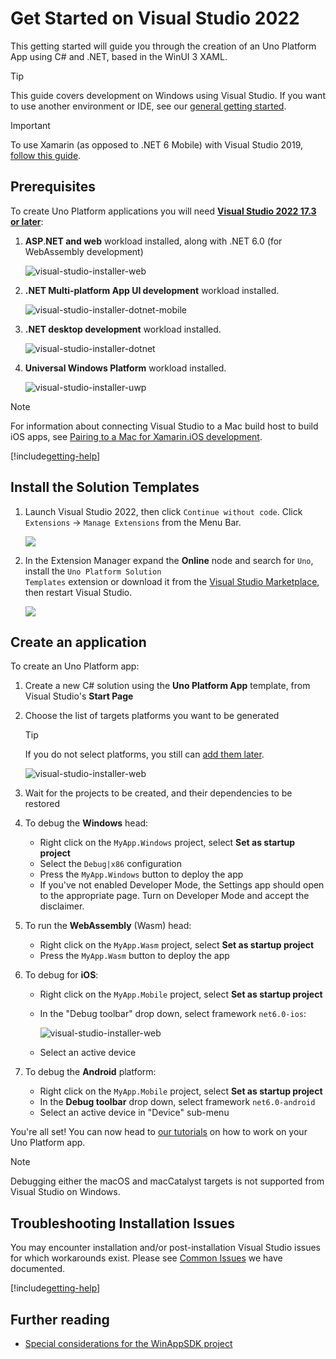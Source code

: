 # Get Started on Visual Studio 2022

This getting started will guide you through the creation of an Uno Platform App using C# and .NET, based in the WinUI 3 XAML.

> [!TIP] 
> This guide covers development on Windows using Visual Studio. If you want to use another environment or IDE, see our [general getting started](get-started.md).

> [!IMPORTANT] 
> To use Xamarin (as opposed to .NET 6 Mobile) with Visual Studio 2019, [follow this guide](get-started-vs.md).

## Prerequisites
To create Uno Platform applications you will need [**Visual Studio 2022 17.3 or later**](https://visualstudio.microsoft.com/vs/):

1. **ASP**.**NET and web** workload installed, along with .NET 6.0 (for WebAssembly development)

    ![visual-studio-installer-web](Assets/quick-start/vs-install-web.png)

1. **.NET Multi-platform App UI development** workload installed.

    ![visual-studio-installer-dotnet-mobile](Assets/quick-start/vs-install-dotnet-mobile.png)

1. **.NET desktop development** workload installed.

    ![visual-studio-installer-dotnet](Assets/quick-start/vs-install-dotnet.png)    
    
1. **Universal Windows Platform** workload installed.

    ![visual-studio-installer-uwp](Assets/quick-start/vs-install-uwp.png)

> [!NOTE]
> For information about connecting Visual Studio to a Mac build host to build iOS apps, see [Pairing to a Mac for Xamarin.iOS development](https://docs.microsoft.com/en-us/xamarin/ios/get-started/installation/windows/connecting-to-mac/).

[!include[getting-help](use-uno-check-inline.md)]

## Install the Solution Templates

1. Launch Visual Studio 2022, then click `Continue without code`. Click `Extensions` -> `Manage Extensions` from the Menu Bar.

    ![](Assets/tutorial01/manage-extensions.png)

2. In the Extension Manager expand the **Online** node and search for `Uno`, install the <code>Uno Platform Solution Templates</code> extension or download it from the [Visual Studio Marketplace](https://marketplace.visualstudio.com/items?itemName=unoplatform.uno-platform-addin-2022), then restart Visual Studio.

    ![](Assets/tutorial01/uno-extensions.PNG)

## Create an application

To create an Uno Platform app:
1. Create a new C# solution using the **Uno Platform App** template, from Visual Studio's **Start Page**
1. Choose the list of targets platforms you want to be generated

    > [!TIP] 
    > If you do not select platforms, you still can [add them later](guides/how-to-add-platforms-existing-project.md).
   
    ![visual-studio-installer-web](Assets/quick-start/vsix-new-project-options.png)

1. Wait for the projects to be created, and their dependencies to be restored

1. To debug the **Windows** head:
    - Right click on the `MyApp.Windows` project, select **Set as startup project**
    - Select the `Debug|x86` configuration
    - Press the `MyApp.Windows` button to deploy the app
    - If you've not enabled Developer Mode, the Settings app should open to the appropriate page. Turn on Developer Mode and accept the disclaimer.
1. To run the **WebAssembly** (Wasm) head:
    - Right click on the `MyApp.Wasm` project, select **Set as startup project**
    - Press the `MyApp.Wasm` button to deploy the app
1. To debug for **iOS**:
    - Right click on the `MyApp.Mobile` project, select **Set as startup project**
    - In the "Debug toolbar" drop down, select framework `net6.0-ios`:

      ![visual-studio-installer-web](Assets/quick-start/net6-ios-debug.png)
      
    - Select an active device
1. To debug the **Android** platform:
    - Right click on the `MyApp.Mobile` project, select **Set as startup project**
    - In the **Debug toolbar** drop down, select framework `net6.0-android`
    - Select an active device in "Device" sub-menu

You're all set! You can now head to [our tutorials](getting-started-tutorial-1.md) on how to work on your Uno Platform app.

> [!NOTE] 
> Debugging either the macOS and macCatalyst targets is not supported from Visual Studio on Windows.

## Troubleshooting Installation Issues

You may encounter installation and/or post-installation Visual Studio issues for which workarounds exist. Please see [Common Issues](https://platform.uno/docs/articles/get-started-wizard.html) we have documented.

[!include[getting-help](getting-help.md)]

## Further reading
- [Special considerations for the WinAppSDK project](features/winapp-sdk-specifics.md)
